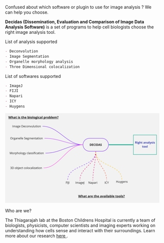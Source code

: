 Confused about which software or plugin to use for image analysis ?  We can help you choose.


**Decidas (Dissemination, Evaluation and Comparison of Image Data Analysis Software)** is a set of programs to help cell biologists choose the right image analysis tool.


List of analysis supported

```markdown
- Deconvolution
- Image Segmentation
- Organelle morphology analysis
- Three Dimensional colocalization
```


List of softwares supported
```markdown
- ImageJ
- FIJI
- Napari
- ICY
- Huygens
```


![What is this](decidas.png)

 Who are we?

The Thiagarajah lab at the Boston Childrens Hospital is currently a team of biologists, physicists, computer scientists and imaging experts working on understanding how cells sense and interact with their surroundings. Learn more about our research <a href="http://thiagarajahlab.com/"> here </a>.
